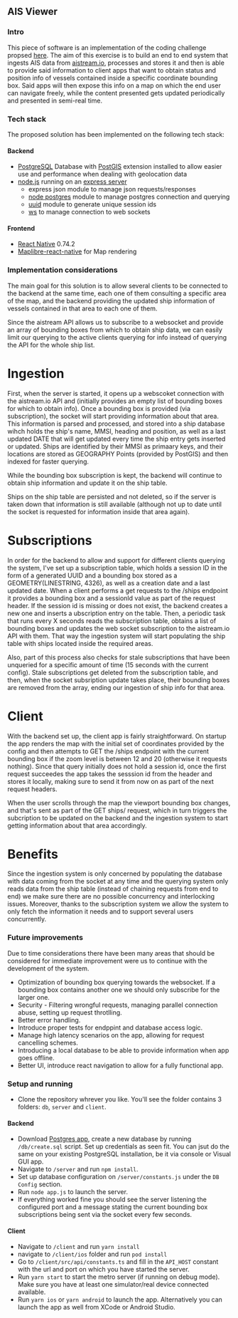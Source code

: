 ## AIS Viewer

### Intro

This piece of software is an implementation of the coding challenge propsed [here](https://github.com/orca-io/orca-challenges/tree/master/challenge-ais-viewer). The aim of this exercise is to build an end to end system that ingests AIS data from [aistream.io](https://aisstream.io), processes and stores it and then is able to provide said information to client apps that want to obtain status and position info of vessels contained inside a specific coordinate bounding box. Said apps will then expose this info on a map on which the end user can navigate freely, while the content presented gets updated periodically and presented in semi-real time.

### Tech stack

The proposed solution has been implemented on the following tech stack:

#### Backend

- [PostgreSQL](https://www.postgresql.org/) Database with [PostGIS](https://www.postgis.net/) extension installed to allow easier use and performance when dealing with geolocation data
- [node.js](https://nodejs.org/en) running on an [express server](https://expressjs.com/)
  - express json module to manage json requests/responses
  - [node postgres](https://node-postgres.com/e) module to manage postgres connection and querying
  - [uuid](https://www.npmjs.com/package/uuid) module to generate unique session ids
  - [ws](https://www.npmjs.com/package/ws) to manage connection to web sockets

#### Frontend

- [React Native](https://reactnative.dev/) 0.74.2
- [Maplibre-react-native](https://github.com/maplibre/maplibre-react-native) for Map rendering

### Implementation considerations

The main goal for this solution is to allow several clients to be connected to the backend at the same time, each one of them consulting a specific area of the map, and the backend providing the updated ship information of vessels contained in that area to each one of them.

Since the aistream API allows us to subscribe to a websocket and provide an array of bounding boxes from which to obtain ship data, we can easily limit our querying to the active clients querying for info instead of querying the API for the whole ship list.

# Ingestion

First, when the server is started, it opens up a webscoket connection with the aistream.io API and (initially provides an empty list of bounding boxes for which to obtain info). Once a bounding box is provided (via subscription), the socket will start providing information about that area. This information is parsed and processed, and stored into a ship database wihch holds the ship's name, MMSI, heading and position, as well as a last updated DATE that will get updated every time the ship entry gets inserted or updated. Ships are identified by their MMSI as primaary keys, and their locations are stored as GEOGRAPHY Points (provided by PostGIS) and then indexed for faster querying.

While the bounding box subscription is kept, the backend will continue to obtain ship information and update it on the ship table.

Ships on the ship table are persisted and not deleted, so if the server is taken down that information is still available (although not up to date until the socket is requested for information inside that area again).

# Subscriptions

In order for the backend to allow and support for different clients querying the system, I've set up a subscription table, which holds a session ID in the form of a generated UUID and a bounding box stored as a GEOMETRY(LINESTRING, 4326), as well as a creation date and a last updated date. When a client performs a get requests to the /ships endpoint it provides a bounding box and a sessionId value as part of the request header. If the session id is missing or does not exist, the backend creates a new one and inserts a ubscription entry on the table. Then, a periodic task that runs every X seconds reads the subscription table, obtains a list of bounding boxes and updates the web socket subscription to the aistream.io API with them. That way the ingestion system will start populating the ship table with ships located inside the required areas.

Also, part of this process also checks for stale subscriptions that have been unqueried for a specific amount of time (15 seconds with the current config). Stale subscriptions get deleted from the subscription table, and then, when the socket subsription update takes place, their bounding boxes are removed from the array, ending our ingestion of ship info for that area.

# Client

With the backend set up, the client app is fairly straightforward. On startup the app renders the map with the initial set of coordinates provided by the config and then attempts to GET the /ships endpoint with the current bounding box if the zoom level is between 12 and 20 (otherwise it requests nothing). Since that query initially does not hold a session id, once the first request succeedes the app takes the sesssion id from the header and stores it locally, making sure to send it from now on as part of the next request headers.

When the user scrolls through the map the viewport bounding box changes, and that's sent as part of the GET ships/ request, which in turn triggers the subcription to be updated on the backend and the ingestion system to start getting information about that area accordingly.

# Benefits

Since the ingestion system is only concerned by populating the database with data coming from the socket at any time and the querying system only reads data from the ship table (instead of chaining requests from end to end) we make sure there are no possible concurrency and interlocking issues. Moreover, thanks to the subscription system we allow the system to only fetch the information it needs and to support several users concurrently.

### Future improvements

Due to time considerations there have been many areas that should be considered for immediate improvement were us to continue with the development of the system.

- Optimization of bounding box querying towards the websocket. If a bounding box contains another one we should only subscribe for the larger one.
- Security - Filtering wrongful requests, managing parallel connection abuse, setting up request throtlling.
- Better error handling.
- Introduce proper tests for endppint and database access logic.
- Manage high latency scenarios on the app, allowing for request cancelling schemes.
- Introducing a local database to be able to provide information when app goes offline.
- Better UI, introduce react navigation to allow for a fully functional app.

### Setup and running

- Clone the repository whrever you like. You'll see the folder contains 3 folders: `db`, `server` and `client`.

#### Backend

- Download [Postgres app](https://postgresapp.com/), create a new database by running `/db/create.sql` script. Set up credentials as seen fit. You can jsut do the same on your existing PostgreSQL installation, be it via console or Visual GUI app.
- Navigate to `/server` and run `npm install`.
- Set up database configuration on `/server/constants.js` under the `DB Config` section.
- Run `node app.js` to launch the server.
- If everything worked fine you should see the server listening the configured port and a message stating the current bounding box subscriptions being sent via the socket every few seconds.

#### Client

- Navigate to `/client` and run `yarn install`
- navigate to `/client/ios` folder and run `pod install`
- Go to `/client/src/api/constants.ts` and fill in the `API_HOST` constant with the url and port on which you have started the server.
- Run `yarn start` to start the metro server (if running on debug mode). Make sure you have at least one simulator/real device connected available.
- Run `yarn ios` or `yarn android` to launch the app. Alternatively you can launch the app as well from XCode or Android Studio.
